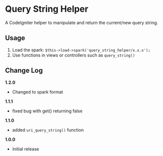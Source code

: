 Query String Helper
==================

A CodeIgniter helper to manipulate and return the current/new query string.

Usage
-----------------

1. Load the spark: ```$this->load->spark('query_string_helper/x.x.x');```
2. Use functions in views or controllers such as ```query_string()```

Change Log
---------------------

**1.2.0**

* Changed to spark format

**1.1.1**

* fixed bug with get() returning false

**1.1.0**

* added ```uri_query_string()``` function

**1.0.0**

* Initial release